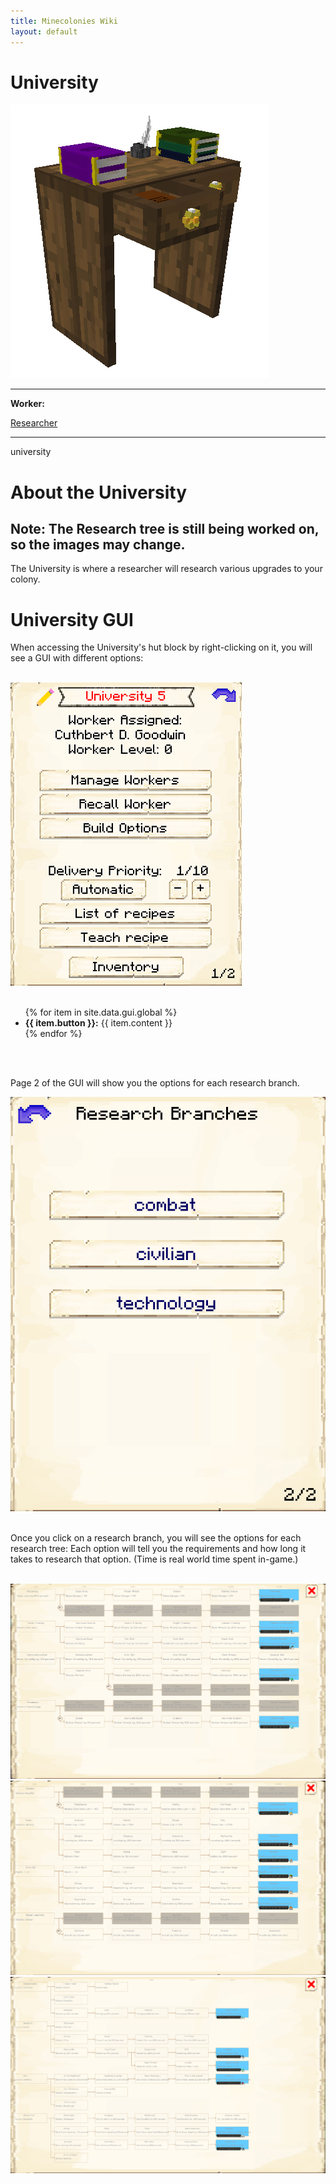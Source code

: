 ```yaml
---
title: Minecolonies Wiki
layout: default
---
```

# University

<div class="infobox box text-center">
    <img src="../../assets/images/buildings/university.png" alt="University's Hut" />
    <hr />
    <div class="row section-text text-left">
        <div class="col">
        <p><strong>Worker:</strong></p>
        </div>
        <div class="col">
        <p><a href="../workers/researcher">Researcher</a></p>
        </div>
    </div>
    <hr />
    <recipe>university</recipe>
</div>

# About the University

## Note: The Research tree is still being worked on, so the images may change.

The University is where a researcher will research various upgrades to your colony. 

# University GUI

When accessing the University's hut block by right-clicking on it, you will see a GUI with different options:

<br>
<div class="row">
  <div class="col-sm-12 col-md">
    <img src="../../assets/images/gui/universitygui1.png" class="img-fluid mx-auto" alt="University GUI">
  </div>
  <div class="col-sm-12 col-md">
    <br>
    <ul>
      {% for item in site.data.gui.global %}
        <li><strong>{{ item.button }}:</strong> {{ item.content }}</li>
      {% endfor %}
    </ul>
  </div>
</div>
<br>



<br>

Page 2 of the GUI will show you the options for each research branch.

<div class="row">
  <div class="col-sm-12 col-md">
    <img src="../../assets/images/gui/universitygui2.png" class="img-fluid mx-auto" alt="University GUI Page 2">
  </div>
</div>
    
<br>
    
Once you click on a research branch, you will see the options for each research tree: Each option will tell you the requirements and how long it takes to research that option. (Time is real world time spent in-game.)

<br>

<img src="../../assets/images/gui/universitycombat.png" class="img-fluid mx-auto" alt="University Combat GUI Page">

<br>

<img src="../../assets/images/gui/universitycivilian.png" class="img-fluid mx-auto" alt="University Civilian GUI Page">

 <br>
 
 <img src="../../assets/images/gui/universitytechnology.png" class="img-fluid mx-auto" alt="University Technology GUI Page">
 
 <br>
 
